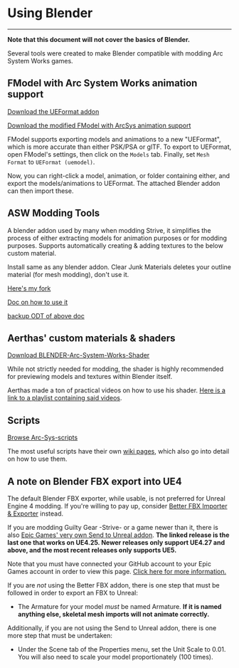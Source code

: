 # Using Blender

<hr>

**Note that this document will not cover the basics of Blender.**

Several tools were created to make Blender compatible with modding Arc System Works games.

## FModel with Arc System Works animation support

[Download the UEFormat addon](https://github.com/halfuwu/UEFormat/tree/master)

[Download the modified FModel with ArcSys animation support](https://github.com/WistfulHopes/FModel/releases/tag/arcsys)

FModel supports exporting models and animations to a new "UEFormat", which is more accurate than either PSK/PSA or glTF. To export to UEFormat, open FModel's settings, then click on the `Models` tab. Finally, set `Mesh Format` to `UEFormat (uemodel)`.

Now, you can right-click a model, animation, or folder containing either, and export the models/animations to UEFormat. The attached Blender addon can then import these.

## ASW Modding Tools

A blender addon used by many when modding Strive, it simplifies the process of either extracting models for animation purposes or for modding purposes. Supports automatically creating & adding textures to the below custom material.

Install same as any blender addon. Clear Junk Materials deletes your outline material (for mesh modding), don't use it.

[Here's my fork](https://github.com/muuyo/CA_ASW_Tools/releases/tag/release)

[Doc on how to use it](https://docs.google.com/document/d/1m_h7p1WYypsvx2bpqFwvOS_aT1Vr_-jp5GQZK_X2dNA/edit?tab=t.0#heading=h.bxwyrhpezygq)

[backup ODT of above doc](files/ASWToolsGuide.odt)

## Aerthas' custom materials & shaders

[Download BLENDER-Arc-System-Works-Shader](https://github.com/Aerthas/BLENDER-Arc-System-Works-Shader)

While not strictly needed for modding, the shader is highly recommended for previewing models and textures within Blender itself.

Aerthas made a ton of practical videos on how to use his shader. [Here is a link to a playlist containing said videos](https://www.youtube.com/playlist?list=PLCkHUM_E60CSi1HowXR3v4uVWNqUDsl9l).

## Scripts

[Browse Arc-Sys-scripts](https://github.com/SaitsuP/Arc-Sys-scripts)

The most useful scripts have their own [wiki pages](https://github.com/SaitsuP/Arc-Sys-scripts/wiki), which also go into detail on how to use them.

## A note on Blender FBX export into UE4

The default Blender FBX exporter, while usable, is not preferred for Unreal Engine 4 modding. If you're willing to pay up, consider [Better FBX Importer & Exporter](https://blendermarket.com/products/better-fbx-importer--exporter) instead.

If you are modding Guilty Gear -Strive- or a game newer than it, there is also [Epic Games' very own Send to Unreal addon](https://github.com/EpicGames/BlenderTools/releases/tag/20220216152539). **The linked release is the last one that works on UE4.25. Newer releases only support UE4.27 and above, and the most recent releases only supports UE5.** 

Note that you must have connected your GitHub account to your Epic Games account in order to view this page. [Click here for more information.](https://www.epicgames.com/help/en-US/epic-accounts-c5719348850459/connected-accounts-c5719351300507/how-do-i-link-my-unreal-engine-account-with-my-github-account-a5720369784347?sessionInvalidated=true)

If you are *not* using the Better FBX addon, there is one step that must be followed in order to export an FBX to Unreal:
- The Armature for your model *must* be named Armature. **If it is named anything else, skeletal mesh imports will not animate correctly.**

Additionally, if you are not using the Send to Unreal addon, there is one more step that must be undertaken:
- Under the Scene tab of the Properties menu, set the Unit Scale to 0.01. You will also need to scale your model proportionately (100 times).